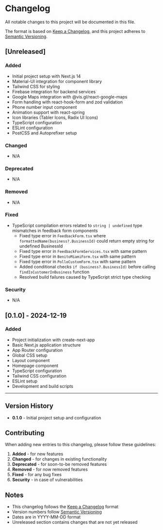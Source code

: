 # Changelog

All notable changes to this project will be documented in this file.

The format is based on [Keep a Changelog](https://keepachangelog.com/en/1.0.0/),
and this project adheres to [Semantic Versioning](https://semver.org/spec/v2.0.0.html).

## [Unreleased]

### Added
- Initial project setup with Next.js 14
- Material-UI integration for component library
- Tailwind CSS for styling
- Firebase integration for backend services
- Google Maps integration with @vis.gl/react-google-maps
- Form handling with react-hook-form and zod validation
- Phone number input component
- Animation support with react-spring
- Icon libraries (Tabler Icons, Radix UI Icons)
- TypeScript configuration
- ESLint configuration
- PostCSS and Autoprefixer setup

### Changed
- N/A

### Deprecated
- N/A

### Removed
- N/A

### Fixed
- TypeScript compilation errors related to `string | undefined` type mismatches in feedback form components
  - Fixed type error in `FeedbackForm.tsx` where `formattedName(business?.BusinessId)` could return empty string for undefined BusinessId
  - Fixed type error in `FeedbackFormServices.tsx` with same pattern
  - Fixed type error in `BenitoMiamiForm.tsx` with same pattern  
  - Fixed type error in `PolloCustomForm.tsx` with same pattern
  - Added conditional checks `if (business?.BusinessId)` before calling `findIsCustomerInBusiness` function
  - Resolved build failures caused by TypeScript strict type checking

### Security
- N/A

## [0.1.0] - 2024-12-19

### Added
- Project initialization with create-next-app
- Basic Next.js application structure
- App Router configuration
- Global CSS setup
- Layout component
- Homepage component
- TypeScript configuration
- Tailwind CSS configuration
- ESLint setup
- Development and build scripts

---

## Version History

- **0.1.0** - Initial project setup and configuration

## Contributing

When adding new entries to this changelog, please follow these guidelines:

1. **Added** - for new features
2. **Changed** - for changes in existing functionality
3. **Deprecated** - for soon-to-be removed features
4. **Removed** - for now removed features
5. **Fixed** - for any bug fixes
6. **Security** - in case of vulnerabilities

## Notes

- This changelog follows the [Keep a Changelog](https://keepachangelog.com/) format
- Version numbers follow [Semantic Versioning](https://semver.org/)
- Dates are in YYYY-MM-DD format
- Unreleased section contains changes that are not yet released

